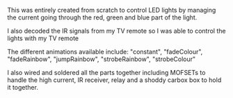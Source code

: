 This was entirely created from scratch to control LED lights by managing the current going through the red, green and blue part of the light.

I also decoded the IR signals from my TV remote so I was able to control the lights with my TV remote

The different animations available include: "constant", "fadeColour", "fadeRainbow", "jumpRainbow",
"strobeRainbow", "strobeColour"

I also wired and soldered all the parts together including MOFSETs to handle the high current, IR receiver, relay and a shoddy carbox box to hold it together.
